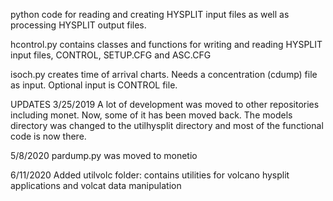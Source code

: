 python code for reading and creating HYSPLIT input files as well as processing HYSPLIT output files.

hcontrol.py contains classes and functions for writing and reading HYSPLIT input files, CONTROL, SETUP.CFG and ASC.CFG

isoch.py creates time of arrival charts. Needs a concentration (cdump) file as input. Optional input is CONTROL file.

UPDATES
3/25/2019 A lot of development was moved to other repositories including monet. Now, some of it has been moved back. The models directory was changed to the utilhysplit directory and most of the functional code is now there.

5/8/2020 pardump.py was moved to monetio

6/11/2020 Added utilvolc folder: contains utilities for volcano hysplit applications and volcat data manipulation

